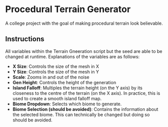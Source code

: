 # Procedural Terrain Generator
A college project with the goal of making procedural terrain look believable.

## Instructions
All variables within the Terrain Gneeration script but the seed are able to be changed at runtime. Explanations of the variables are as follows:
- **X Size**: Controls the size of the mesh in X
- **Y Size**: Controls the size of the mesh in Y
- **Scale**: Zooms in and out of the noise
- **Gen Height**: Controls the height of the generation
- **Island Falloff**: Multiples the terrain height (on the Y axis) by its closeness to the centre of the terrain (on the X axis). In practice, this is used to create a smooth island falloff map.
- **Biome Dropdown**: Selects which biome to generate.
- **Biome Selection (should be avoided)**: Contains the information about the selected biome. This can technically be changed but doing so should be avoided. 
